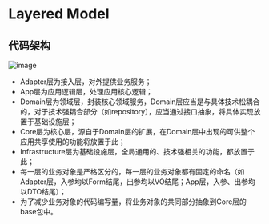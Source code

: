 # Layered Model

## 代码架构

![image](https://github.com/burgeon-0/spring-boot-demo/blob/master/assets/architecture.png)

- Adapter层为接入层，对外提供业务服务；
- App层为应用逻辑层，处理应用核心逻辑；
- Domain层为领域层，封装核心领域服务，Domain层应当是与具体技术松耦合的，对于技术强耦合部分（如repository），应当通过接口抽象，将具体实现放置于基础设施层；
- Core层为核心层，源自于Domain层的扩展，在Domain层中出现的可供整个应用共享使用的功能将放置于此；
- Infrastructure层为基础设施层，全局通用的、技术强相关的功能，都放置于此；
- 每一层的业务对象是严格区分的，每一层的业务对象都有固定的命名（如Adapter层，入参均以Form结尾，出参均以VO结尾；App层，入参、出参均以DTO结尾）；
- 为了减少业务对象的代码编写量，将业务对象的共同部分抽象到Core层的base包中。
